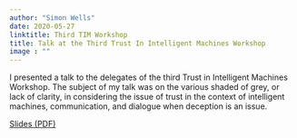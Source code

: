 ```yaml
---
author: "Simon Wells"
date: 2020-05-27
linktitle: Third TIM Workshop
title: Talk at the Third Trust In Intelligent Machines Workshop
image : ""
---
```


I presented a talk to the delegates of the third Trust in Intelligent Machines Workshop. The subject of my talk was on the various shaded of grey, or lack of clarity, in considering the issue of trust in the context of intelligent machines, communication, and dialogue when deception is an issue.

[Slides (PDF)](/assets/talks/2020.05.27_tim#3.pdf")
